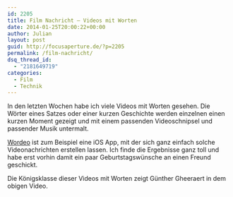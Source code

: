 ```yaml
---
id: 2205
title: Film Nachricht – Videos mit Worten
date: 2014-01-25T20:00:22+00:00
author: Julian
layout: post
guid: http://focusaperture.de/?p=2205
permalink: /film-nachricht/
dsq_thread_id:
  - "2181649719"
categories:
  - Film
  - Technik
---
```

In den letzten Wochen habe ich viele Videos mit Worten gesehen. Die Wörter eines Satzes oder einer kurzen Geschichte werden einzelnen einen kurzen Moment gezeigt und mit einem passenden Videoschnipsel und passender Musik untermalt.

<a href="https://itunes.apple.com/us/app/wordeo/id771890941?mt=8" target="_blank">Wordeo</a> ist zum Beispiel eine iOS App, mit der sich ganz einfach solche Videonachrichten erstellen lassen. Ich finde die Ergebnisse ganz toll und habe erst vorhin damit ein paar Geburtstagswünsche an einen Freund geschickt.

Die Königsklasse dieser Videos mit Worten zeigt Günther Gheeraert in dem obigen Video.